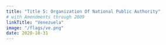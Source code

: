 ```yaml
---
title: "Title 5: Organization Of National Public Authority"
# with Amendments through 2009
linkTitle: "Venezuela"
image: "/flags/ve.png"
date: 2020-10-31
---
```


